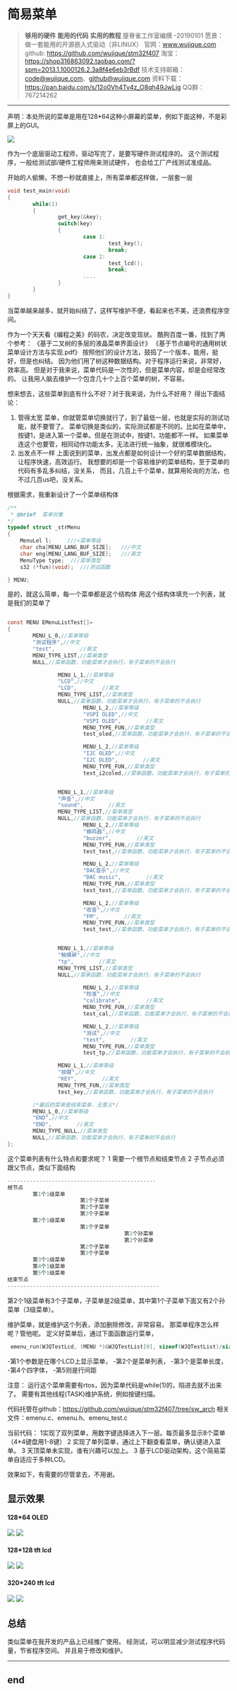 # **简易菜单**
>**够用的硬件**
**能用的代码**
**实用的教程**
>屋脊雀工作室编撰 -20190101
愿景：做一套能用的开源嵌入式驱动（非LINUX）
官网：www.wujique.com
github: https://github.com/wujique/stm32f407
淘宝：https://shop316863092.taobao.com/?spm=2013.1.1000126.2.3a8f4e6eb3rBdf
技术支持邮箱：code@wujique.com、github@wujique.com
资料下载：https://pan.baidu.com/s/12o0Vh4Tv4z_O8qh49JwLjg
QQ群：767214262
---

声明：本处所说的菜单是用在128*64这种小屏幕的菜单，例如下面这种，不是彩屏上的GUI。

![](pic/菜单例子.jpg)

作为一个底层驱动工程师，驱动写完了，是要写硬件测试程序的。
这个测试程序，一般给测试部/硬件工程师用来测试硬件，
也会给工厂产线测试准成品。

开始的人偷懒，不想一秒就直接上，所有菜单都这样做，一层套一层
```c
void test_main(void)
{
        while(1)
        {
                get_key(&key);
                switch(key)
                {
                        case 1:
                                test_key();
                                break;
                        case 2:
                                test_lcd();
                                break;
                        ....
                }
        }
}

```
当菜单越来越多，就开始纠结了，这样写维护不便，看起来也不美，还浪费程序空间。

作为一个天天看《编程之美》的码农，决定改变现状。
酷狗百度一番，找到了两个参考：
《基于二叉树的多层的液晶菜单界面设计》
《基于节点编号的通用树状菜单设计方法与实现.pdf》
按照他们的设计方法，鼓捣了一个版本，能用，挺好，但是也纠结。
因为他们用了树这种数据结构。对于程序运行来说，非常好，效率高。
但是对于我来说，菜单代码是一次性的，但是菜单内容，却是会经常改的。
让我用人脑去维护一个包含几十个上百个菜单的树，不容易。

想来想去，这些菜单到底有什么不好？对于我来说，为什么不好用？
得出下面结论：
1. 管得太宽
菜单，你就管菜单切换就行了，到了最低一层，也就是实际的测试功能，就不要管了。
菜单切换是类似的，实际测试都是不同的。比如在菜单中，按键1，是进入第一个菜单。但是在测试中，按键1，功能都不一样。
如果菜单连这个也要管，相同动作功能太多，无法进行统一抽象，就很难模块化。
2. 出发点不一样
上面说到的菜单，出发点都是如何设计一个好的菜单数据结构，让程序快速，高效运行。
我想要的却是一个容易维护的菜单结构，至于菜单的代码有多乱多纠结，没关系，
而且，几百上千个菜单，就算用轮询的方法，也不过几百us吧，没关系。

根据需求，我重新设计了一个菜单结构体
```c
/**
 * @brief  菜单对象
*/
typedef struct _strMenu
{
    MenuLel l;     ///<菜单等级
    char cha[MENU_LANG_BUF_SIZE];   ///中文
    char eng[MENU_LANG_BUF_SIZE];   ///英文
    MenuType type;  ///菜单类型
    s32 (*fun)(void);  ///测试函数

} MENU;
```
是的，就这么简单，每一个菜单都是这个结构体
用这个结构体填充一个列表，就是我们的菜单了
```c

const MENU EMenuListTest[]=
{
        MENU_L_0,//菜单等级
        "测试程序",//中文
        "test",        //英文
        MENU_TYPE_LIST,//菜单类型
        NULL,//菜单函数，功能菜单才会执行，有子菜单的不会执行

                MENU_L_1,//菜单等级
                "LCD",//中文
                "LCD",        //英文
                MENU_TYPE_LIST,//菜单类型
                NULL,//菜单函数，功能菜单才会执行，有子菜单的不会执行
                        MENU_L_2,//菜单等级
                        "VSPI OLED",//中文
                        "VSPI OLED",        //英文
                        MENU_TYPE_FUN,//菜单类型
                        test_oled,//菜单函数，功能菜单才会执行，有子菜单的不会执行

                        MENU_L_2,//菜单等级
                        "I2C OLED",//中文
                        "I2C OLED",        //英文
                        MENU_TYPE_FUN,//菜单类型
                        test_i2coled,//菜单函数，功能菜单才会执行，有子菜单的不会执行


                MENU_L_1,//菜单等级
                "声音",//中文
                "sound",        //英文
                MENU_TYPE_LIST,//菜单类型
                NULL,//菜单函数，功能菜单才会执行，有子菜单的不会执行
                        MENU_L_2,//菜单等级
                        "蜂鸣器",//中文
                        "buzzer",        //英文
                        MENU_TYPE_FUN,//菜单类型
                        test_test,//菜单函数，功能菜单才会执行，有子菜单的不会执行

                        MENU_L_2,//菜单等级
                        "DAC音乐",//中文
                        "DAC music",        //英文
                        MENU_TYPE_FUN,//菜单类型
                        test_test,//菜单函数，功能菜单才会执行，有子菜单的不会执行

                        MENU_L_2,//菜单等级
                        "收音",//中文
                        "FM",        //英文
                        MENU_TYPE_FUN,//菜单类型
                        test_test,//菜单函数，功能菜单才会执行，有子菜单的不会执行


                MENU_L_1,//菜单等级
                "触摸屏",//中文
                "tp",        //英文
                MENU_TYPE_LIST,//菜单类型
                NULL,//菜单函数，功能菜单才会执行，有子菜单的不会执行

                        MENU_L_2,//菜单等级
                        "校准",//中文
                        "calibrate",        //英文
                        MENU_TYPE_FUN,//菜单类型
                        test_cal,//菜单函数，功能菜单才会执行，有子菜单的不会执行

                        MENU_L_2,//菜单等级
                        "测试",//中文
                        "test",        //英文
                        MENU_TYPE_FUN,//菜单类型
                        test_tp,//菜单函数，功能菜单才会执行，有子菜单的不会执行

                MENU_L_1,//菜单等级
                "按键",//中文
                "KEY",        //英文
                MENU_TYPE_FUN,//菜单类型
                test_key,//菜单函数，功能菜单才会执行，有子菜单的不会执行

        /*最后的菜单是结束菜单，无意义*/                        
        MENU_L_0,//菜单等级
        "END",//中文
        "END",        //英文
        MENU_TYPE_NULL,//菜单类型
        NULL,//菜单函数，功能菜单才会执行，有子菜单的不会执行
};
```

这个菜单列表有什么特点和要求呢？
1 需要一个根节点和结束节点
2 子节点必须跟父节点，类似下面结构
```c
-----------------------------------------------
根节点
        第1个1级菜单
                       第1个子菜单
                       第2个子菜单
                       第3个子菜单
        第2个1级菜单
                       第1个子菜单
                                     第1个孙菜单
                                     第2个孙菜单
                       第2个子菜单
                       第3个子菜单
        第3个1级菜单
        第4个1级菜单
        第5个1级菜单
结束节点
------------------------------------------------
```
第2个1级菜单有3个子菜单，子菜单是2级菜单，其中第1个子菜单下面又有2个孙菜单（3级菜单）。

维护菜单，就是维护这个列表，添加删除修改，非常容易。
那菜单程序怎么样呢？管他呢。
定义好菜单后，通过下面函数运行菜单，
```c
 emenu_run(WJQTestLcd, (MENU *)&WJQTestList[0], sizeof(WJQTestList)/sizeof(MENU), FONT_SONGTI_1616, 2);        
```
-第1个参数是在哪个LCD上显示菜单，
-第2个是菜单列表，
-第3个是菜单长度，
-第4个四字体，
-第5则是行间距

注意：
运行这个菜单需要有rtos，因为菜单代码是while(1)的，陷进去就不出来了。
需要有其他线程(TASK)维护系统，例如按键扫描。

代码托管在github：https://github.com/wujique/stm32f407/tree/sw_arch
相关文件：emenu.c、emenu.h、emenu_test.c

当前代码：
1实现了双列菜单，用数字键选择进入下一层。每页最多显示8个菜单（4*4键盘用1-8键）
2 实现了单列菜单，通过上下翻查看菜单，确认键进入菜单。
3 天顶菜单未实现，谁有兴趣可以加上。
3 基于LCD驱动架构，这个简易菜单自适应于多种LCD。

效果如下，有需要的尽管拿去，不用谢。

## 显示效果

#### 128*64 OLED
![](pic/oled1.jpg)
![](pic/oled2.jpg)
#### 128*128 tft lcd
![](pic/tft1.jpg)
![](pic/tft2.jpg)
#### 320*240 tft lcd
![](pic/tft3.jpg)
![](pic/tft4.jpg)

## 总结
类似菜单在我开发的产品上已经推广使用。
经测试，可以明显减少测试程序代码量，节省程序空间。
并且易于修改和维护。

---
end
---
